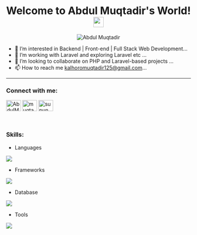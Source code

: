 
<h1 align="center">
  Welcome to Abdul Muqtadir's World! 
  <img src="https://media.giphy.com/media/hvRJCLFzcasrR4ia7z/giphy.gif" width="28">
</h1>
<p align="center"> 
 <img src="https://komarev.com/ghpvc/?username=Muqtadir44&label=Profile%20views&color=0e75b6&style=flat" alt="Abdul Muqtadir" />
</p>

- 👀 I’m interested in Backend | Front-end | Full Stack Web Development...
- 🌱 I’m working with Laravel and exploring Laravel etc ...
- 💞️ I’m looking to collaborate on PHP and Laravel-based projects ...
- 📫 How to reach me kalhoromuqtadir125@gmail.com...
-------------------------------------------------------------
<h3 align="left">Connect with me:</h3>
<p align="left">
<a href="https://www.linkedin.com/in/abdulmuqtadirkalhoro125/" target="blank"><img align="center" src="https://raw.githubusercontent.com/rahuldkjain/github-profile-readme-generator/master/src/images/icons/Social/linked-in-alt.svg" alt="AbdulMuqtadir" height="30" width="40" /></a>
<a href="https://stackoverflow.com/users/22808498/abdul-muqtadir" target="blank"><img align="center" src="https://raw.githubusercontent.com/rahuldkjain/github-profile-readme-generator/master/src/images/icons/Social/stack-overflow.svg" alt="muqtadir" height="30" width="40" /></a>
<a href="https://www.instagram.com/muqtadir_mk/" target="blank"><img align="center" src="https://raw.githubusercontent.com/rahuldkjain/github-profile-readme-generator/master/src/images/icons/Social/instagram.svg" alt="supun___lk" height="30" width="40" /></a>
</p>

<br>
<h3 align="left">Skills:</h3>

- Languages
<p align="left">
  <a href="https://skillicons.dev">
    <img src="https://skillicons.dev/icons?i=cs,php,html,css,js,jquery" />
  </a>
</p>

- Frameworks
<p align="left">
  <a href="https://skillicons.dev">
    <img src="https://skillicons.dev/icons?i=laravel,bootstrap" />
  </a>
</p>

- Database
<p align="left">
  <a href="https://skillicons.dev">
    <img src="https://skillicons.dev/icons?i=mysql" />
  </a>
</p>

<!-- - Cloud Servers
<p align="left">
  <a href="https://skillicons.dev">
    <img src="https://skillicons.dev/icons?i=azure,aws,gcp,firebase,cloudflare" />
  </a>
</p>-->
- Tools
<p align="left">
  <a href="https://skillicons.dev">
    <img src="https://skillicons.dev/icons?i=git,github,illustrator,vscode,postman" />
  </a>
</p>

<br/>


